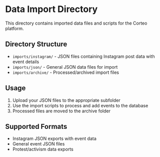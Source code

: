# Data Import Directory

This directory contains imported data files and scripts for the Corteo platform.

## Directory Structure

- `imports/instagram/` - JSON files containing Instagram post data with event details
- `imports/json/` - General JSON data files for import
- `imports/archive/` - Processed/archived import files

## Usage

1. Upload your JSON files to the appropriate subfolder
2. Use the import scripts to process and add events to the database
3. Processed files are moved to the archive folder

## Supported Formats

- Instagram JSON exports with event data
- General event JSON files
- Protest/activism data exports